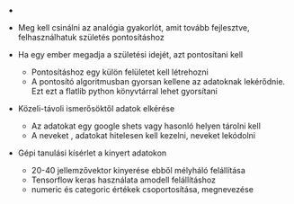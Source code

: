 - 
- Meg kell csinálni az analógia gyakorlót, amit tovább fejlesztve, felhasználhatuk születés pontosításhoz

- Ha egy ember megadja a születési idejét, azt pontosítani kell
  - Pontosításhoz egy külön felületet kell létrehozni
  - A pontosító algoritmusban gyorsan kellene az adatoknak lekérődnie.
    Ezt ezt a flatlib python könyvtárral lehet gyorsítani
  
- Közeli-távoli ismerősöktől adatok elkérése
  - Az adatokat egy google shets vagy hasonló helyen tárolni kell
  - A neveket , adatokat hitelesen kell kezelni, neveket lekódolni
  
- Gépi tanulási kísérlet a kinyert adatokon 
  - 20-40 jellemzővektor kinyerése ebből mélyháló felállítása
  - Tensorflow keras használata amodell felállításhoz
  - numeric és categoric értékek csoportosítása, megnevezése